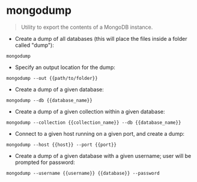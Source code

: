 # mongodump

> Utility to export the contents of a MongoDB instance.

- Create a dump of all databases (this will place the files inside a folder called "dump"):

`mongodump`

- Specify an output location for the dump:

`mongodump --out {{path/to/folder}}`

- Create a dump of a given database:

`mongodump --db {{database_name}}`

- Create a dump of a given collection within a given database:

`mongodump --collection {{collection_name}} --db {{database_name}}`

- Connect to a given host running on a given port, and create a dump:

`mongodump --host {{host}} --port {{port}}`

- Create a dump of a given database with a given username; user will be prompted for password:

`mongodump --username {{username}} {{database}} --password`

